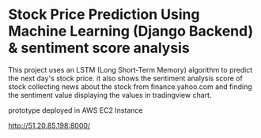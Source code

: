 # Stock Price Prediction Using Machine Learning (Django Backend) & sentiment score analysis 

This project uses an LSTM (Long Short-Term Memory) algorithm to predict the next day's stock price. it also shows the sentiment analysis score of stock 
collecting news about the stock from finance.yahoo.com and finding the sentiment value
displaying the values in tradingview chart.


prototype deployed in AWS EC2 Instance 

http://51.20.85.198:8000/
